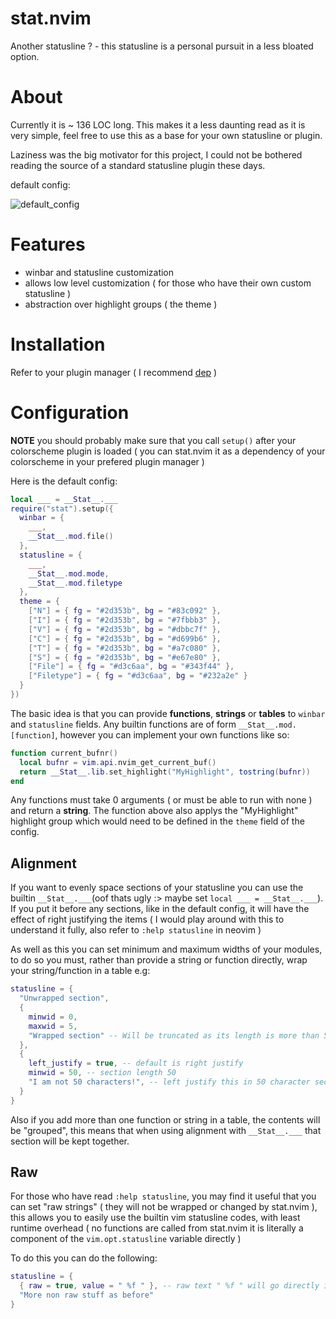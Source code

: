 # stat.nvim
Another statusline ? - this statusline is a personal pursuit in a less bloated
option.

# About
Currently it is ~ 136 LOC long. This makes it a less daunting read as it is
very simple, feel free to use this as a base for your own statusline or plugin.

Laziness was the big motivator for this project, I could not be bothered
reading the source of a standard statusline plugin these days.

default config:

![default_config](https://user-images.githubusercontent.com/77889270/210185148-82f37375-1260-40f3-a586-fefb060ca999.png)

# Features
- winbar and statusline customization
- allows low level customization ( for those who have their own custom statusline )
- abstraction over highlight groups ( the theme )

# Installation
Refer to your plugin manager ( I recommend [dep](https://github.com/chiyadev/dep) )

# Configuration
__NOTE__ you should probably make sure that you call ``setup()`` after your
colorscheme plugin is loaded ( you can stat.nvim it as a dependency of your
colorscheme in your prefered plugin manager )

Here is the default config:
```lua
local ___ = __Stat__.___
require("stat").setup({
  winbar = {
    ___,
    __Stat__.mod.file()
  },
  statusline = {
    ___,
    __Stat__.mod.mode,
    __Stat__.mod.filetype
  },
  theme = {
    ["N"] = { fg = "#2d353b", bg = "#83c092" },
    ["I"] = { fg = "#2d353b", bg = "#7fbbb3" },
    ["V"] = { fg = "#2d353b", bg = "#dbbc7f" },
    ["C"] = { fg = "#2d353b", bg = "#d699b6" },
    ["T"] = { fg = "#2d353b", bg = "#a7c080" },
    ["S"] = { fg = "#2d353b", bg = "#e67e80" },
    ["File"] = { fg = "#d3c6aa", bg = "#343f44" },
    ["Filetype"] = { fg = "#d3c6aa", bg = "#232a2e" }
  }
})
```
The basic idea is that you can provide **functions**, **strings** or **tables**
to ``winbar`` and ``statusline`` fields. Any builtin functions are of form
``__Stat__.mod.[function]``, however you can implement your own functions like
so:
```lua
function current_bufnr()
  local bufnr = vim.api.nvim_get_current_buf()
  return __Stat__.lib.set_highlight("MyHighlight", tostring(bufnr))
end
```
Any functions must take 0 arguments ( or must be able to run with none ) and
return a **string**. The function above also
applys the "MyHighlight" highlight group which would need to be defined in the
``theme`` field of the config.

## Alignment
If you want to evenly space sections of your statusline you can use the
builtin ``__Stat__.___``(oof thats ugly :> maybe set ``local ___ = __Stat__.___``).
If you put it before any sections, like in the default config, it will have the
effect of right justifying the items ( I would play around with this to understand
it fully, also refer to ``:help statusline`` in neovim )

As well as this you can set minimum and maximum widths of your modules, to do
so you must, rather than provide a string or function directly, wrap your
string/function in a table e.g:

```lua
statusline = {
  "Unwrapped section",
  {
    minwid = 0,
    maxwid = 5,
    "Wrapped section" -- Will be truncated as its length is more than 5
  },
  {
    left_justify = true, -- default is right justify
    minwid = 50, -- section length 50
    "I am not 50 characters!", -- left justify this in 50 character section
  }
}
```

Also if you add more than one function or string in a table, the contents will
be "grouped", this means that when using alignment with ``__Stat__.___`` that
section will be kept together.

## Raw
For those who have read ``:help statusline``, you may find it useful that you
can set "raw strings" ( they will not be wrapped or changed by stat.nvim ),
this allows you to easily use the builtin vim statusline codes, with least
runtime overhead ( no functions are called from stat.nvim it is literally a
component of the ``vim.opt.statusline`` variable directly )

To do this you can do the following:
```lua
statusline = {
  { raw = true, value = " %f " }, -- raw text " %f " will go directly in statusline
  "More non raw stuff as before"
}
```
